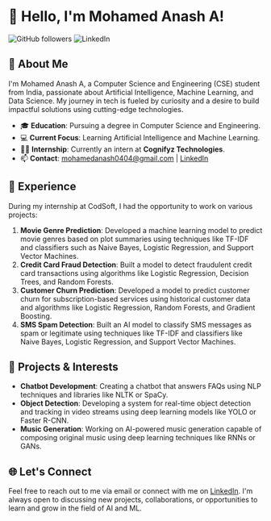 # 👋 Hello, I'm Mohamed Anash A!

![GitHub followers](https://img.shields.io/github/followers/yourusername?label=Follow&style=social) 
![LinkedIn](https://img.shields.io/badge/LinkedIn-Connect-blue?style=flat&logo=linkedin&logoColor=white&link=https://www.linkedin.com/in/mohamed-anash)

## 🌟 About Me

I'm Mohamed Anash A, a Computer Science and Engineering (CSE) student from India, passionate about Artificial Intelligence, Machine Learning, and Data Science. My journey in tech is fueled by curiosity and a desire to build impactful solutions using cutting-edge technologies.

- 🎓 **Education**: Pursuing a degree in Computer Science and Engineering.
- 💻 **Current Focus**: Learning Artificial Intelligence and Machine Learning.
- 👨‍💻 **Internship**: Currently an intern at **Cognifyz Technologies**.
- 📫 **Contact**: mohamedanash0404@gmail.com | [LinkedIn](https://www.linkedin.com/in/mohamed-anash)

## 💼 Experience

During my internship at CodSoft, I had the opportunity to work on various projects:

1. **Movie Genre Prediction**: Developed a machine learning model to predict movie genres based on plot summaries using techniques like TF-IDF and classifiers such as Naive Bayes, Logistic Regression, and Support Vector Machines.
2. **Credit Card Fraud Detection**: Built a model to detect fraudulent credit card transactions using algorithms like Logistic Regression, Decision Trees, and Random Forests.
3. **Customer Churn Prediction**: Developed a model to predict customer churn for subscription-based services using historical customer data and algorithms like Logistic Regression, Random Forests, and Gradient Boosting.
4. **SMS Spam Detection**: Built an AI model to classify SMS messages as spam or legitimate using techniques like TF-IDF and classifiers like Naive Bayes, Logistic Regression, and Support Vector Machines.

## 🚀 Projects & Interests

- **Chatbot Development**: Creating a chatbot that answers FAQs using NLP techniques and libraries like NLTK or SpaCy.
- **Object Detection**: Developing a system for real-time object detection and tracking in video streams using deep learning models like YOLO or Faster R-CNN.
- **Music Generation**: Working on AI-powered music generation capable of composing original music using deep learning techniques like RNNs or GANs.

## 🌐 Let's Connect

Feel free to reach out to me via email or connect with me on [LinkedIn](https://www.linkedin.com/in/mohamed-anash). I'm always open to discussing new projects, collaborations, or opportunities to learn and grow in the field of AI and ML.
